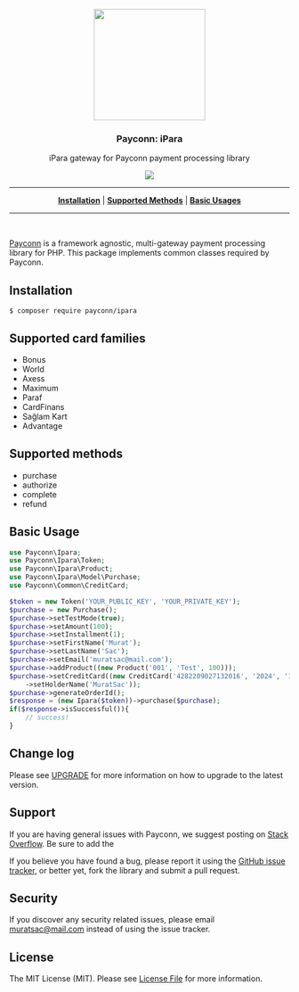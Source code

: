 <p align="center">
<a href="https://ipara.com.tr/"><img width="200" src="https://ipara.com.tr/assets/img/ipara-logo.svg"></a>
</p>

<h3 align="center">Payconn: iPara</h3>

<p align="center">iPara gateway for Payconn payment processing library</p>
<p align="center">
  <a href="https://travis-ci.com/payconn/ipara"><img src="https://travis-ci.com/payconn/ipara.svg?branch=master" /></a>
</p>
<hr>

<p align="center">
<b><a href="#installation">Installation</a></b>
|
<b><a href="#supported-methods">Supported Methods</a></b>
|
<b><a href="#basic-usages">Basic Usages</a></b>
</p>
<hr>
<br>

[Payconn](https://github.com/payconn/common) is a framework agnostic, multi-gateway payment
processing library for PHP. This package implements common classes required by Payconn.

## Installation

    $ composer require payconn/ipara

## Supported card families
* Bonus 
* World
* Axess
* Maximum
* Paraf
* CardFinans
* Sağlam Kart 
* Advantage

## Supported methods
* purchase
* authorize
* complete
* refund

## Basic Usage
```php
use Payconn\Ipara;
use Payconn\Ipara\Token;
use Payconn\Ipara\Product;
use Payconn\Ipara\Model\Purchase;
use Payconn\Common\CreditCard;

$token = new Token('YOUR_PUBLIC_KEY', 'YOUR_PRIVATE_KEY');
$purchase = new Purchase();
$purchase->setTestMode(true);
$purchase->setAmount(100);
$purchase->setInstallment(1);
$purchase->setFirstName('Murat');
$purchase->setLastName('Sac');
$purchase->setEmail('muratsac@mail.com');
$purchase->addProduct((new Product('001', 'Test', 100)));
$purchase->setCreditCard((new CreditCard('4282209027132016', '2024', '12', '358'))
    ->setHolderName('MuratSac'));
$purchase->generateOrderId();
$response = (new Ipara($token))->purchase($purchase);
if($response->isSuccessful()){
    // success!
}
```

## Change log

Please see [UPGRADE](UPGRADE.md) for more information on how to upgrade to the latest version.

## Support

If you are having general issues with Payconn, we suggest posting on
[Stack Overflow](http://stackoverflow.com/). Be sure to add the

If you believe you have found a bug, please report it using the [GitHub issue tracker](https://github.com/payconn/ipara/issues),
or better yet, fork the library and submit a pull request.


## Security

If you discover any security related issues, please email muratsac@mail.com instead of using the issue tracker.


## License

The MIT License (MIT). Please see [License File](LICENSE.md) for more information.

